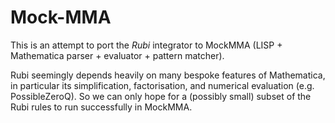 # Mock-MMA

This is an attempt to port the *Rubi* integrator to MockMMA (LISP + Mathematica parser + evaluator + pattern matcher). 

Rubi seemingly depends heavily on many bespoke features of Mathematica, in particular its simplification, factorisation, and numerical evaluation (e.g. PossibleZeroQ). So we can only hope for a (possibly small) subset of the Rubi rules to run successfully in MockMMA. 
